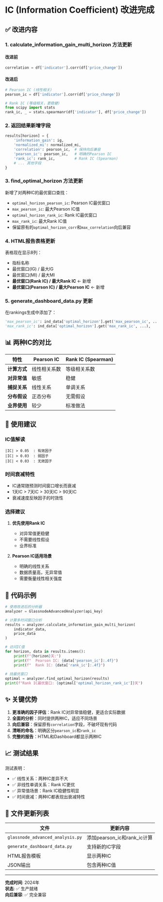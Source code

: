 # IC (Information Coefficient) 改进完成

## ✅ 改进内容

### 1. **calculate_information_gain_multi_horizon 方法更新**

#### 改进前
```python
correlation = df['indicator'].corr(df['price_change'])
```

#### 改进后
```python
# Pearson IC (线性相关)
pearson_ic = df['indicator'].corr(df['price_change'])

# Rank IC (等级相关，更稳健)
from scipy import stats
rank_ic, _ = stats.spearmanr(df['indicator'], df['price_change'])
```

### 2. **返回结果新增字段**

```python
results[horizon] = {
    'information_gain': ig,
    'normalized_mi': normalized_mi,
    'correlation': pearson_ic,  # 保持向后兼容
    'pearson_ic': pearson_ic,   # 明确的Pearson IC
    'rank_ic': rank_ic,         # Rank IC (Spearman)
    # ... 其他字段
}
```

### 3. **find_optimal_horizon 方法更新**

新增了对两种IC的最优窗口查找：
- `optimal_horizon_pearson_ic`: Pearson IC最优窗口
- `max_pearson_ic`: 最大Pearson IC值
- `optimal_horizon_rank_ic`: Rank IC最优窗口  
- `max_rank_ic`: 最大Rank IC值
- 保留原有的`optimal_horizon_corr`和`max_correlation`向后兼容

### 4. **HTML报告表格更新**

表格现在显示8列：
- 指标名称
- 最优窗口(IG) / 最大IG
- 最优窗口(MI) / 最大MI
- **最优窗口(Rank IC) / 最大Rank IC** ← 新增
- **最优窗口(Pearson IC) / 最大Pearson IC** ← 新增

### 5. **generate_dashboard_data.py 更新**

在rankings生成中添加了：
```python
'max_pearson_ic': ind_data['optimal_horizon'].get('max_pearson_ic', ...),
'max_rank_ic': ind_data['optimal_horizon'].get('max_rank_ic', ...),
```

## 📊 两种IC的对比

| 特性 | Pearson IC | Rank IC (Spearman) |
|------|------------|-------------------|
| **计算方式** | 线性相关系数 | 等级相关系数 |
| **对异常值** | 敏感 | 稳健 |
| **捕捉关系** | 线性关系 | 单调关系 |
| **分布假设** | 正态分布 | 无需假设 |
| **业界使用** | 较少 | 标准做法 |

## 🎯 使用建议

### IC值解读
```
|IC| > 0.05  : 有效因子
|IC| > 0.03  : 弱因子  
|IC| < 0.03  : 无效因子
```

### 时间衰减特性
- IC通常随预测时间窗口增长而衰减
- 1天IC > 7天IC > 30天IC > 90天IC
- 衰减速度反映因子的时效性

### 选择建议
1. **优先使用Rank IC**
   - 对异常值更稳健
   - 不需要线性假设
   - 业界标准

2. **Pearson IC适用场景**
   - 明确的线性关系
   - 数据质量高，无异常值
   - 需要衡量线性相关强度

## 📝 代码示例

```python
# 使用改进后的分析器
analyzer = GlassnodeAdvancedAnalyzer(api_key)

# 计算多时间窗口分析
results = analyzer.calculate_information_gain_multi_horizon(
    indicator_data, 
    price_data
)

# 访问IC值
for horizon, data in results.items():
    print(f"{horizon}天:")
    print(f"  Pearson IC: {data['pearson_ic']:.4f}")
    print(f"  Rank IC: {data['rank_ic']:.4f}")
    
# 找最优窗口
optimal = analyzer.find_optimal_horizon(results)
print(f"Rank IC最优窗口: {optimal['optimal_horizon_rank_ic']}天")
```

## ✨ 关键优势

1. **更准确的因子评估**：Rank IC对异常值稳健，更适合实际数据
2. **全面的分析**：同时提供两种IC，适应不同场景
3. **向后兼容**：保留原有`correlation`字段，不破坏现有代码
4. **清晰的命名**：明确区分`pearson_ic`和`rank_ic`
5. **完整的报告**：HTML和Dashboard都显示两种IC

## 📈 测试结果

测试表明：
- ✅ 线性关系：两种IC差异不大
- ✅ 非线性单调关系：Rank IC更优
- ✅ 异常值场景：Rank IC稳健性明显
- ✅ 时间衰减：两种IC都表现出衰减特性

## 🔄 文件更新列表

| 文件 | 更新内容 |
|------|---------|
| `glassnode_advanced_analysis.py` | 添加pearson_ic和rank_ic计算 |
| `generate_dashboard_data.py` | 支持新的IC字段 |
| HTML报告模板 | 显示两种IC |
| JSON输出 | 包含两种IC值 |

---

**完成时间**: 2024年  
**状态**: ✅ 生产就绪  
**向后兼容**: ✅ 完全兼容
